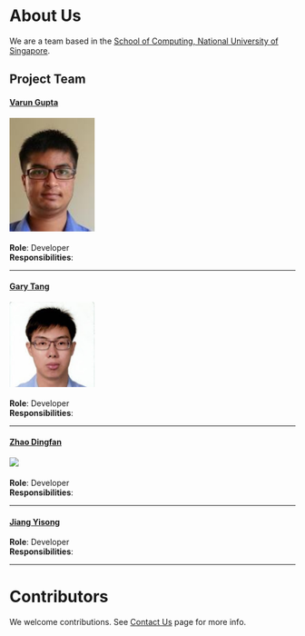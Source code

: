 # About Us

We are a team based in the [School of Computing, National University of Singapore](http://www.comp.nus.edu.sg).

## Project Team

#### [Varun Gupta](http://github.com/varung97) <br>
<img src="images/Varun.png" width="150"><br><br>
**Role**: Developer<br>
**Responsibilities**:

-----

#### [Gary Tang](https://github.com/e0003506)
<img src="images/Gary.png" width="150"><br><br>
**Role**: Developer<br>
**Responsibilities**:

-----

#### [Zhao Dingfan](https://github.com/ZhaoDingfan)
<img src="images/Zhao Dingfan.png" width="150"><br><br>
**Role**: Developer<br>
**Responsibilities**:

-----
#### [Jiang Yisong](http://github.com/whateverJ)
**Role**: Developer<br>
**Responsibilities**:

-----

# Contributors

We welcome contributions. See [Contact Us](ContactUs.md) page for more info.
